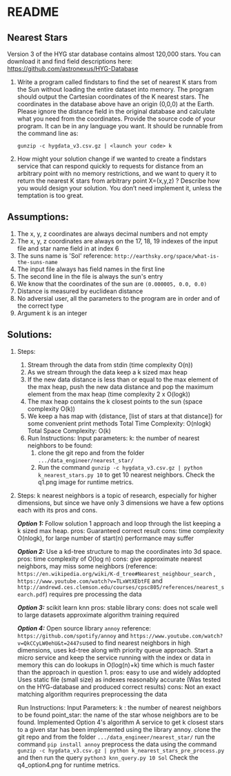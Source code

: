 # README


## Nearest Stars
Version 3 of the HYG star database contains almost 120,000 stars. You can download it and
find field descriptions here:
https://github.com/astronexus/HYG-Database
1. Write a program called findstars​ to find the set of nearest K stars from the Sun without
	loading the entire dataset into memory. The program should output the Cartesian
	coordinates of the K nearest stars. The coordinates in the database above have an
	origin (0,0,0) at the Earth. Please ignore the distance field in the original database and
	calculate what you need from the coordinates.
	Provide the source code of your program. It can be in any language you want. It should
	be runnable from the command line as:

	```gunzip -c hygdata_v3.csv.gz | <launch your code> k```

   
2. How might your solution change if we wanted to create a findstars service​ that can
	respond quickly to requests for distance from an arbitrary point with no memory
	restrictions, and we want to query it to return the nearest K stars from arbitrary point
	X=(x,y,z) ?
	Describe how you would design your solution. You don’t need implement it, unless the
	temptation is too great.

## Assumptions:

1. The x, y, z coordinates are always decimal numbers and not empty
2. The x, y, z coordinates are always on the 17, 18, 19 indexes of the input file and star name field in at index 6
3. The suns name is 'Sol' reference: ```http://earthsky.org/space/what-is-the-suns-name```
4. The input file always has field names in the first line
5. The second line in the file is always the sun's entry
6. We know that the coordinates of the sun are ```(0.000005, 0.0, 0.0)```
7. Distance is measured by euclidean distance
8. No adversial user, all the parameters to the program are in order and of the correct type
9. Argument k is an integer

## Solutions: 

1. Steps:
	1. Stream through the data from stdin (time complexity O(n))
	2. As we stream through the data keep a k sized max heap
	3. If the new data distance is less than or equal to the max element of the max heap, push the new data distance and pop the maximum element from the max heap (time complexity 2 x O(logk))
	4. The max heap contains the k closest points to the sun (space complexity O(k))
	5. We keep a has map with {distance, [list of stars at that distance]} for some convenient print methods
	Total Time Complexity: O(nlogk)
	Total Space Complexity: O(k) 
	6. Run Instructions: Input parameters: k: the number of nearest neighbors to be found:
		1. clone the git repo and from the folder ```.../data_engineer/nearest_star/```  
		2. Run the command ```gunzip -c hygdata_v3.csv.gz | python k_nearest_stars.py 10``` to get 10 nearest neighbors.
   Check the q1.png image for runtime metrics.

2. Steps:
	k nearest neighbors is a topic of research, especially for higher dimensions, but since we have only 3 dimensions we have a few options each with its pros and cons.

	***Option 1:*** Follow solution 1 approach and loop through the list keeping a k sized max heap.
		pros: Guaranteed correct result
		cons: time complexity O(nlogk), for large number of start(n) performance may suffer

	***Option 2:*** Use a kd-tree structure to map the coordinates into 3d space.
		pros: time complexity of O(log n)
		cons: give approximate nearest neighbors, may miss some neighbors (reference: ```https://en.wikipedia.org/wiki/K-d_tree#Nearest_neighbour_search``` , ```https://www.youtube.com/watch?v=TLxWtXEbtFE``` and ```http://andrewd.ces.clemson.edu/courses/cpsc805/references/nearest_search.pdf```) 
			  requires pre processing the data

	***Option 3:*** scikit learn knn
		pros: stable library
		cons: does not scale well to large datasets
			  approximate algorithm
			  training required

	***Option 4:*** Open source library ```annoy``` reference: ```https://github.com/spotify/annoy``` and 							```https://www.youtube.com/watch?v=QkCCyLW0ehU&t=2447s```used to find nearest neighbors in high dimensions, uses 		kd-tree along with priority queue approach. Start a micro service and keep the service running with the index or data in memory this can do lookups in O(log(n)+k) time which is much faster than the approach in question 1.
		pros: easy to use and widely addopted
			  Uses static file (small size) as indexes
			  reasonably accurate (Was tested on the HYG-database and produced correct results)
		cons: Not an exact matching algorithm
			  requrires preprocessing the data

	Run Instructions: 
		Input Parameters: k : the number of nearest neighbors to be found
						  point_star: the name of the star whose neighbors are to be found.
	    Implemented Option 4's algorithm
		A service to get k closest stars to a given star has been implemented using the library annoy. clone the git repo and from the folder ```.../data_engineer/nearest_star/``` run the command ```pip install annoy```
		preprocess the data using the command ```gunzip -c hygdata_v3.csv.gz | python k_nearest_stars_pre_process.py``` and then run the query ```python3 knn_query.py 10 Sol```
	Check the q4_option4.png for runtime metrics.
